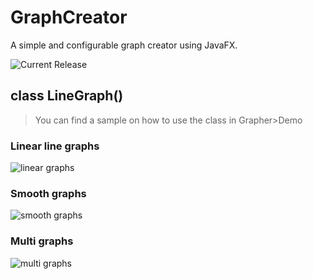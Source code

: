 # GraphCreator
A simple and configurable graph creator using JavaFX.

![Current Release](https://github.com/DrMerfy/GraphCreator/releases/tag/v0.3.5)

## class LineGraph()
>You can find a sample on how to use the class in Grapher>Demo

### Linear line graphs
![linear graphs](https://media.giphy.com/media/3oxHQz562hI7c2xaz6/giphy.gif)

### Smooth graphs
![smooth graphs](https://media.giphy.com/media/l3mZmJaMKOgMBbRWE/giphy.gif)

### Multi graphs
![multi graphs](https://media.giphy.com/media/l3mZra1wtdb730YHm/giphy.gif)
